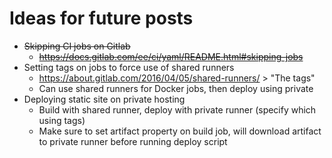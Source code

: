 # Ideas for future posts

- ~~Skipping CI jobs on Gitlab~~
  - ~~https://docs.gitlab.com/ee/ci/yaml/README.html#skipping-jobs~~
- Setting tags on jobs to force use of shared runners
  - https://about.gitlab.com/2016/04/05/shared-runners/ > "The tags"
  - Can use shared runners for Docker jobs, then deploy using private
- Deploying static site on private hosting
  - Build with shared runner, deploy with private runner (specify which using tags)
  - Make sure to set artifact property on build job, will download artifact to private runner
    before running deploy script